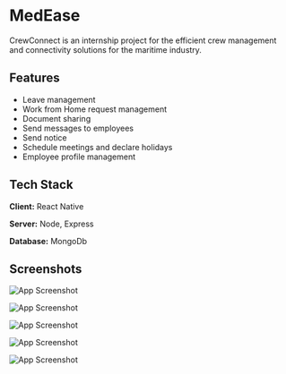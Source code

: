 
# MedEase

CrewConnect is an internship project for the efficient crew management and connectivity solutions for the maritime industry.


## Features

- Leave management 
- Work from Home request management
- Document sharing
- Send messages to employees 
- Send notice 
- Schedule meetings and declare holidays 
- Employee profile management


## Tech Stack

**Client:** React Native

**Server:** Node, Express

**Database:** MongoDb




## Screenshots

![App Screenshot](https://firebasestorage.googleapis.com/v0/b/crewconnectimages.appspot.com/o/1.jpg?alt=media&token=50db0e40-8607-4648-9832-781fa2c5c748)

![App Screenshot](https://firebasestorage.googleapis.com/v0/b/crewconnectimages.appspot.com/o/2.jpg?alt=media&token=23994593-720f-466e-a121-b79641a814bc)

![App Screenshot](https://firebasestorage.googleapis.com/v0/b/crewconnectimages.appspot.com/o/3.jpg?alt=media&token=53af3551-c737-44c1-a934-a250be016af8)

![App Screenshot](https://firebasestorage.googleapis.com/v0/b/crewconnectimages.appspot.com/o/4.jpg?alt=media&token=1c8d8f19-529a-4481-9175-9301ff2cb5ec)

![App Screenshot](https://firebasestorage.googleapis.com/v0/b/crewconnectimages.appspot.com/o/7.jpg?alt=media&token=1731381d-9089-4aff-8838-7d2af8fa1005)


